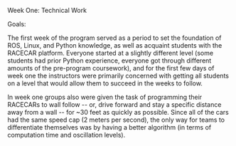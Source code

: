 Week One: Technical Work


  Goals:
  
  The first week of the program served as a period to set the foundation of ROS, Linux, and Python
  knowledge, as well as acquaint students with the RACECAR platform. Everyone started at a slightly 
  different level (some students had prior Python experience, everyone got through different amounts
  of the pre-program coursework), and for the first few days of week one the instructors were 
  primarily concerned with getting all students on a level that would allow them to succeed in the 
  weeks to follow.
  
  In week one groups also were given the task of programming their RACECARs to wall follow -- or, 
  drive forward and stay a specific distance away from a wall -- for ~30 feet as quickly as possible.
  Since all of the cars had the same speed cap (2 meters per second), the only way for teams to 
  differentiate themselves was by having a better algorithm (in terms of computation time and 
  oscillation levels).
